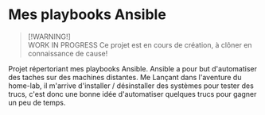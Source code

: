 # Mes playbooks Ansible

>[!WARNING!]\
> WORK IN PROGRESS
> Ce projet est en cours de création, à clôner en connaissance de cause!

Projet répertoriant mes playbooks Ansible. Ansible a pour but d'automatiser des taches sur des machines distantes. Me Lançant dans l'aventure du home-lab, il m'arrive d'installer / désinstaller des systèmes pour tester des trucs, c'est donc une bonne idée d'automatiser quelques trucs pour gagner un peu de temps.
